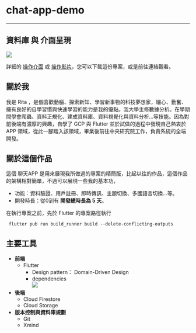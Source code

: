 # chat-app-demo
---
## 資料庫 與 介面呈現
![](https://i.imgur.com/1Zdhbqf.png)

詳細的 [操作介面](https://www.cakeresume.com/portfolios/project-2-33a887) 或 [操作影片](https://drive.google.com/drive/folders/13ETyAQSxGWwuAUzo-ixPRfSphgR8lwrO)，您可以下載這份專案，或是前往連結觀看。

## 關於我
我是 Rita ，是個喜歡動腦、探索新知、學習新事物的科技夢想家，細心、勤奮、擁有良好的自學習慣與快速學習的能力是我的優點。我大學主修數據分析。在學期間學會爬蟲、資料正規化、建成資料庫、資料視覺化與資料分析...等技能。因為對前後端有濃厚的興趣，自學了 GCP 與 Flutter 並於試做的過程中發現自己熱衷於 APP 領域，從此一腳踏入該領域，畢業後前往中央研究院工作，負責系統的全端開發。

## 關於這個作品
這個 聊天APP 是用來展現我所做過的專案的精簡版，比起以往的作品，這個作品的架構相對簡單，不過可以展現一些我的基本功，
- 功能：資料驗證、用戶註冊、即時傳訊、主題切換、多國語言切換...等。
- 開發時長：從0到有 **開發總時長為 5 天**。

在執行專案之前，先於 Flutter 的專案路徑執行

`
flutter pub run build_runner build --delete-conflicting-outputs`

## 主要工具
- **前端**
    - Flutter
        - Design pattern： Domain-Driven Design
        - dependencies  
        ![](https://i.imgur.com/t7fxTdM.png)
- **後端**
    - Cloud Firestore
    - Cloud Storage
- **版本控制與資料庫規劃**
    - Git
    - Xmind





